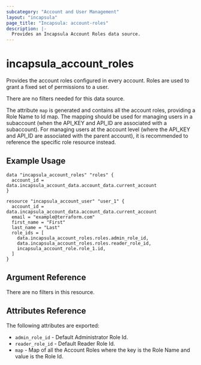 ```yaml
---
subcategory: "Account and User Management"
layout: "incapsula"
page_title: "Incapsula: account-roles"
description: |-
  Provides an Incapsula Account Roles data source.
---
```


# incapsula_account_roles

Provides the account roles configured in every account. Roles are used to grant a fixed set of permissions to a user.<p>
There are no filters needed for this data source.

The attribute `map` is generated and contains all the account roles, providing a Role Name to Id map.
The mapping should be used for managing users in a subaccount (when the API_KEY and API_ID are associated with a subaccount).
For managing users at the account level (where the API_KEY and API_ID are associated with the parent account), it is recommended to reference the specific role resource instead.

## Example Usage

```hcl
data "incapsula_account_roles" "roles" {
  account_id = data.incapsula_account_data.account_data.current_account
}

resource "incapsula_account_user" "user_1" {
  account_id = data.incapsula_account_data.account_data.current_account
  email = "example@terraform.com"
  first_name = "First"
  last_name = "Last"
  role_ids = [
    data.incapsula_account_roles.roles.admin_role_id,
    data.incapsula_account_roles.roles.reader_role_id,
    incapsula_account_role.role_1.id,
  ]
}

```

## Argument Reference

There are no filters in this resource.

## Attributes Reference

The following attributes are exported:

* `admin_role_id` - Default Administrator Role Id.
* `reader_role_id` - Default Reader Role Id.
* `map` - Map of all the Account Roles where the key is the Role Name and value is the Role Id.
